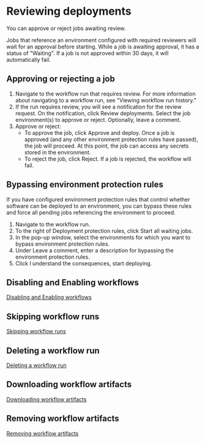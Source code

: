 # Reviewing deployments

You can approve or reject jobs awaiting review.

Jobs that reference an environment configured with required reviewers will wait for an approval before starting. While a job is awaiting approval, it has a status of "Waiting". If a job is not approved within 30 days, it will automatically fail.

## Approving or rejecting a job

1. Navigate to the workflow run that requires review. For more information about navigating to a workflow run, see "Viewing workflow run history."
2. If the run requires review, you will see a notification for the review request. On the notification, click Review deployments.
   Select the job environment(s) to approve or reject. Optionally, leave a comment.
3. Approve or reject:
   - To approve the job, click Approve and deploy. Once a job is approved (and any other environment protection rules have passed), the job will proceed. At this point, the job can access any secrets stored in the environment.
   - To reject the job, click Reject. If a job is rejected, the workflow will fail.

## Bypassing environment protection rules

If you have configured environment protection rules that control whether software can be deployed to an environment, you can bypass these rules and force all pending jobs referencing the environment to proceed.

1. Navigate to the workflow run.
2. To the right of Deployment protection rules, click Start all waiting jobs.
3. In the pop-up window, select the environments for which you want to bypass environment protection rules.
4. Under Leave a comment, enter a description for bypassing the environment protection rules.
5. Click I understand the consequences, start deploying.

## Disabling and Enabling workflows

[Disabling and Enabling workflows](https://docs.github.com/en/actions/managing-workflow-runs/disabling-and-enabling-a-workflow)

## Skipping workflow runs

[Skipping workflow runs](https://docs.github.com/en/actions/managing-workflow-runs/skipping-workflow-runs)

## Deleting a workflow run

[Deleting a workflow run](https://docs.github.com/en/actions/managing-workflow-runs/deleting-a-workflow-run)

## Downloading workflow artifacts

[Downloading workflow artifacts](https://docs.github.com/en/actions/managing-workflow-runs/downloading-workflow-artifacts)

## Removing workflow artifacts

[Removing workflow artifacts](https://docs.github.com/en/actions/managing-workflow-runs/removing-workflow-artifacts)
